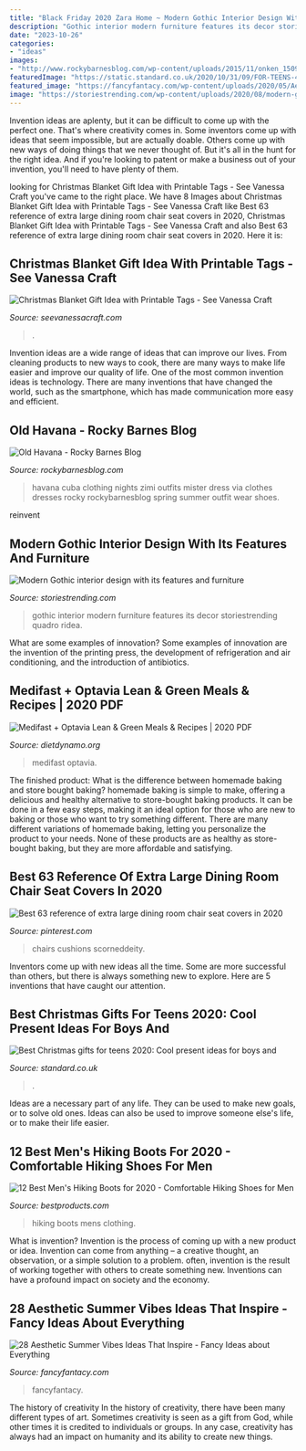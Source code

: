 ```yaml
---
title: "Black Friday 2020 Zara Home ~ Modern Gothic Interior Design With Its Features And Furniture"
description: "Gothic interior modern furniture features its decor storiestrending quadro ridea"
date: "2023-10-26"
categories:
- "ideas"
images:
- "http://www.rockybarnesblog.com/wp-content/uploads/2015/11/onken_150902_Rocky_CUBA_1467.jpg"
featuredImage: "https://static.standard.co.uk/2020/10/31/09/FOR-TEENS-4jpg"
featured_image: "https://fancyfantacy.com/wp-content/uploads/2020/05/Aesthetic-Summer-Vibes-Ideas-That-Inspire-29-547x1024.jpg"
image: "https://storiestrending.com/wp-content/uploads/2020/08/modern-gothic-interior-design-with-its-features-and-furniture.jpg"
---
```



Invention ideas are aplenty, but it can be difficult to come up with the perfect one. That's where creativity comes in. Some inventors come up with ideas that seem impossible, but are actually doable. Others come up with new ways of doing things that we never thought of. But it's all in the hunt for the right idea. And if you're looking to patent or make a business out of your invention, you'll need to have plenty of them.

	

		
looking for Christmas Blanket Gift Idea with Printable Tags - See Vanessa Craft you've came to the right place. We have 8 Images about Christmas Blanket Gift Idea with Printable Tags - See Vanessa Craft like Best 63 reference of extra large dining room chair seat covers in 2020, Christmas Blanket Gift Idea with Printable Tags - See Vanessa Craft and also Best 63 reference of extra large dining room chair seat covers in 2020. Here it is:
		
    
## Christmas Blanket Gift Idea With Printable Tags - See Vanessa Craft

<img loading=lazy src="https://seevanessacraft.com/wp-content/uploads/2020/12/Christmas-Teacher-Gift-Idea-1-copy.jpg" onerror="this.onerror=null;this.src='https://tse4.mm.bing.net/th?id=OIP.7xQDSmtINuOvUkvMi6zbDQHaLH&amp;pid=15.1';" alt="Christmas Blanket Gift Idea with Printable Tags - See Vanessa Craft">

_Source: seevanessacraft.com_

>. 

	

Invention ideas are a wide range of ideas that can improve our lives. From cleaning products to new ways to cook, there are many ways to make life easier and improve our quality of life. One of the most common invention ideas is technology. There are many inventions that have changed the world, such as the smartphone, which has made communication more easy and efficient.

    
## Old Havana - Rocky Barnes Blog

<img loading=lazy src="http://www.rockybarnesblog.com/wp-content/uploads/2015/11/onken_150902_Rocky_CUBA_1467.jpg" onerror="this.onerror=null;this.src='https://tse1.mm.bing.net/th?id=OIP.hgQqbHjUGGbwL7_y7EoD2AHaJl&amp;pid=15.1';" alt="Old Havana - Rocky Barnes Blog">

_Source: rockybarnesblog.com_

>havana cuba clothing nights zimi outfits mister dress via clothes dresses rocky rockybarnesblog spring summer outfit wear shoes. 

	

reinvent

    
## Modern Gothic Interior Design With Its Features And Furniture

<img loading=lazy src="https://storiestrending.com/wp-content/uploads/2020/08/modern-gothic-interior-design-with-its-features-and-furniture.jpg" onerror="this.onerror=null;this.src='https://tse4.mm.bing.net/th?id=OIP.GwGnpXa3BGk-IIebL2IRwwHaE8&amp;pid=15.1';" alt="Modern Gothic interior design with its features and furniture">

_Source: storiestrending.com_

>gothic interior modern furniture features its decor storiestrending quadro ridea. 

	

What are some examples of innovation?
Some examples of innovation are the invention of the printing press, the development of refrigeration and air conditioning, and the introduction of antibiotics.

    
## Medifast + Optavia Lean &amp; Green Meals &amp; Recipes | 2020 PDF

<img loading=lazy src="https://dietdynamo.org/wp-content/uploads/2017/02/medifast-lean-and-green.jpg" onerror="this.onerror=null;this.src='https://tse1.mm.bing.net/th?id=OIP.rG3pVMFJgvfaUkgSyL05KwHaFj&amp;pid=15.1';" alt="Medifast + Optavia Lean &amp; Green Meals &amp; Recipes | 2020 PDF">

_Source: dietdynamo.org_

>medifast optavia. 

	

The finished product: What is the difference between homemade baking and store bought baking?
homemade baking is simple to make, offering a delicious and healthy alternative to store-bought baking products. It can be done in a few easy steps, making it an ideal option for those who are new to baking or those who want to try something different. There are many different variations of homemade baking, letting you personalize the product to your needs. None of these products are as healthy as store-bought baking, but they are more affordable and satisfying.

    
## Best 63 Reference Of Extra Large Dining Room Chair Seat Covers In 2020

<img loading=lazy src="https://i.pinimg.com/736x/d0/52/0a/d0520a5d5f35a444aea16688ceab5304.jpg" onerror="this.onerror=null;this.src='https://tse4.mm.bing.net/th?id=OIP.JpgBQkvvWsoMT_u_2jygxgHaJJ&amp;pid=15.1';" alt="Best 63 reference of extra large dining room chair seat covers in 2020">

_Source: pinterest.com_

>chairs cushions scorneddeity. 

	

Inventors come up with new ideas all the time. Some are more successful than others, but there is always something new to explore. Here are 5 inventions that have caught our attention.

    
## Best Christmas Gifts For Teens 2020: Cool Present Ideas For Boys And

<img loading=lazy src="https://static.standard.co.uk/2020/10/31/09/FOR-TEENS-4jpg" onerror="this.onerror=null;this.src='https://tse2.mm.bing.net/th?id=OIP.xmI5sjL7SP4s7ImTkuk_5gHaFJ&amp;pid=15.1';" alt="Best Christmas gifts for teens 2020: Cool present ideas for boys and">

_Source: standard.co.uk_

>. 

	

Ideas are a necessary part of any life. They can be used to make new goals, or to solve old ones. Ideas can also be used to improve someone else's life, or to make their life easier.

    
## 12 Best Men&#039;s Hiking Boots For 2020 - Comfortable Hiking Shoes For Men

<img loading=lazy src="https://hips.hearstapps.com/hmg-prod.s3.amazonaws.com/images/best-mens-hiking-boots-2020-1580164093.jpg?crop=1.00xw:1.00xh;0,0&amp;resize=1200:*" onerror="this.onerror=null;this.src='https://tse1.mm.bing.net/th?id=OIP.QkSBR3dJeqoKJTjvZOIXiQHaDt&amp;pid=15.1';" alt="12 Best Men&#039;s Hiking Boots for 2020 - Comfortable Hiking Shoes for Men">

_Source: bestproducts.com_

>hiking boots mens clothing. 

	

What is invention?
Invention is the process of coming up with a new product or idea. Invention can come from anything – a creative thought, an observation, or a simple solution to a problem. often, invention is the result of working together with others to create something new. Inventions can have a profound impact on society and the economy.

    
## 28 Aesthetic Summer Vibes Ideas That Inspire - Fancy Ideas About Everything

<img loading=lazy src="https://fancyfantacy.com/wp-content/uploads/2020/05/Aesthetic-Summer-Vibes-Ideas-That-Inspire-29-547x1024.jpg" onerror="this.onerror=null;this.src='https://tse1.mm.bing.net/th?id=OIP.E9DsGCbDyWs25qkAyr_95wHaN3&amp;pid=15.1';" alt="28 Aesthetic Summer Vibes Ideas That Inspire - Fancy Ideas about Everything">

_Source: fancyfantacy.com_

>fancyfantacy. 

	

The history of creativity
In the history of creativity, there have been many different types of art. Sometimes creativity is seen as a gift from God, while other times it is credited to individuals or groups. In any case, creativity has always had an impact on humanity and its ability to create new things.

